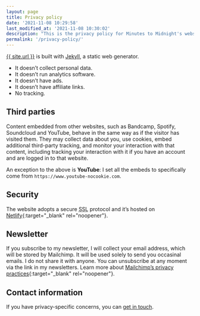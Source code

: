 ```yaml
---
layout: page
title: Privacy policy
date: '2021-11-08 10:29:58'
last_modified_at: '2021-11-08 10:30:02'
description: "This is the privacy policy for Minutes to Midnight's website. I do not collect any personal data about visitors."
permalink: '/privacy-policy/'
---
```

<div class="alert alert-background-d-10 px-3 py-3 px-md-5 py-md-5">
	<p class="fs-2"><a href="{{ site.url }}">{{ site.url }}</a> is built with <a href="https://jekyllrb.com/" title="Jekyll website">Jekyll</a>, a static web generator.</p>
	<ul class="mb-0">
		<li class="fs-2">It doesn&rsquo;t collect personal data.</li>
		<li class="fs-2">It doesn&rsquo;t run analytics software.</li>
		<li class="fs-2">It doesn&rsquo;t have ads.</li>
		<li class="fs-2">It doesn&rsquo;t have affiliate links.</li>
		<li class="fs-2">No tracking.</li>
	</ul>
</div>

## Third parties

Content embedded from other websites, such as Bandcamp, Spotify, Soundcloud and YouTube, behave in the same way as if the visitor has visited them. They may collect data about you, use cookies, embed additional third-party tracking, and monitor your interaction with that content, including tracking your interaction with it if you have an account and are logged in to that website.

An exception to the above is **YouTube**: I set all the embeds to specifically come from `https://www.youtube-nocookie.com`.

## Security

The website adopts a secure <abbr title="Secure Sockets Layer">SSL</abbr> protocol and it’s hosted on [Netlify](https://www.netlify.com/ "Go to the Netlify website"){:target="_blank" rel="noopener"}.

## Newsletter

If you subscribe to my newsletter, I will collect your email address, which will be stored by Mailchimp. It will be used solely to send you occasinal emails. I do not share it with anyone. You can unsubscribe at any moment via the link in my newsletters. Learn more about [Mailchimp’s privacy practices](https://mailchimp.com/legal/ "Go to the Mailchimp website"){:target="_blank" rel="noopener"}.

## Contact information

If you have privacy-specific concerns, you can [get in touch](/contact/).